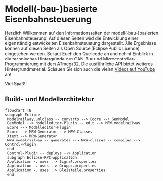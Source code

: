 # Modell(-bau-)basierte Eisenbahnsteuerung

Herzlich Willkommen auf den Informationsseiten der modell(-bau-)basierten
Eisenbahnsteuerung! Auf diesen Seiten wird die Entwicklung einer
eigenständig entwickelten Eisenbahnsteuerung dargestellt. Alle Ergebnisse
können auf diesen Seiten als Open Source (Eclipse Public Licence) eingesehen
werden. Schaut Euch den Quellcode an und nehmt Einblick in die
technischen Hintergründe des CAN-Bus und Microcontroller-Programmierung mit
dem ATmega32. Die ausführliche API bietet weiteres Hintergrundmaterial.
Schauen Sie sich auch die vielen
[Videos auf YouTube](https://www.youtube.com/playlist?list=PL6E0B186E9CC98026) an!

Viel Spaß!!

## Build- und Modellarchitektur

```mermaid
flowchart TB
subgraph Eclipse
 Modelrailway.umlclass -- converts --> Ecore --> GenModel
 GenModel --> Modelleditor-Plugin -- edit --> MRW.modelrailway
 Ecore --> Modelleditor-Plugin
 Ecore --> MRW-Generator --> MRW-Classes
 Xtext --> MRW-Generator
 MRW.modelrailway -- generates --> MRW-Classes -- compiles --> Control-Plugin
 end
 Control-Plugin -- deploys --> Application
 subgraph Eclipse-RPC-Application
 Application -. uses .-> Signal.properties
 Application -. uses .-> Gruppe.properties
 Application -. uses .-> Gleisteile.properties
 end

```
